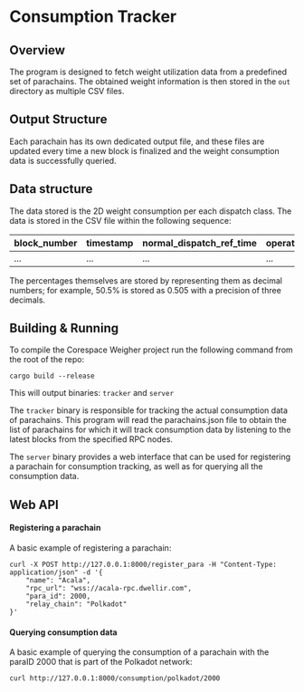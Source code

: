 # Consumption Tracker

## Overview

The program is designed to fetch weight utilization data from a predefined set
of parachains. The obtained weight information is then stored in the `out`
directory as multiple CSV files.

## Output Structure

Each parachain has its own dedicated output file, and these files are updated
every time a new block is finalized and the weight consumption data is
successfully queried.

## Data structure

The data stored is the 2D weight consumption per each dispatch class.
The data is stored in the CSV file within the following sequence:

| block_number | timestamp             | normal_dispatch_ref_time | operational_dispatch_ref_time | mandatory_dispatch_ref_time | normal_proof_size | operational_proof_size | mandatory_proof_size |
|--------------|-----------------------|---------------------------|-------------------------------|-----------------------------|-------------------|-------------------------|-----------------------|
| ...          | ...                   | ...                       | ...                           | ...                         | ...               | ...                     | ...                   |

The percentages themselves are stored by representing them as decimal numbers; 
for example, 50.5% is stored as 0.505 with a precision of three decimals.

## Building & Running

To compile the Corespace Weigher project run the following command from the root of the repo:
```
cargo build --release
```

This will output binaries: `tracker` and `server`

The `tracker` binary is responsible for tracking the actual consumption data of parachains. This program will read the parachains.json file to obtain the list of parachains for which it will track consumption data by listening to the latest blocks from the specified RPC nodes.

The `server` binary provides a web interface that can be used for registering a parachain for consumption tracking, as well as for querying all the consumption data.

## Web API

#### Registering a parachain

A basic example of registering a parachain:

```
curl -X POST http://127.0.0.1:8000/register_para -H "Content-Type: application/json" -d '{
    "name": "Acala",
    "rpc_url": "wss://acala-rpc.dwellir.com",
    "para_id": 2000,  
    "relay_chain": "Polkadot"
}'
```

#### Querying consumption data

A basic example of querying the consumption of a parachain with the paraID 2000 that is part of the Polkadot network:

```
curl http://127.0.0.1:8000/consumption/polkadot/2000
```
